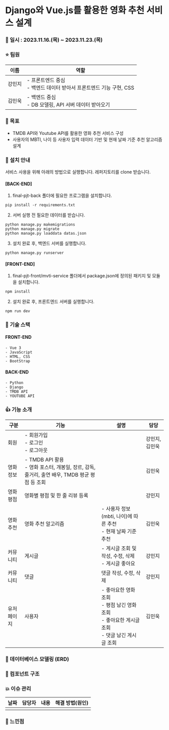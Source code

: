 # Django와 Vue.js를 활용한 영화 추천 서비스 설계

### :calendar: 일시 : 2023.11.16.(목) ~ 2023.11.23.(목)  

### :star: 팀원
| 이름 | 역할 |
| ---- | ---- |
| 강민지 | - 프론트엔드 중심<br>- 백엔드 데이터 받아서 프론트엔드 기능 구현, CSS |
| 김민욱 | - 백엔드 중심<br>- DB 모델링, API 서버 데이터 받아오기 |

### :pushpin: 목표
- TMDB API와 Youtube API를 활용한 영화 추천 서비스 구성
- 사용자의 MBTI, 나이 등 사용자 입력 데이터 기반 및 현재 날짜 기준 추천 알고리즘 설계

### :love_letter: 설치 안내
서비스 사용을 위해 아래의 방법으로 실행합니다.
레퍼지토리를 clone 받습니다.
#### [BACK-END]
1. final-pjt-back 폴더에 필요한 프로그램을 설치합니다.
```
pip install -r requirements.txt
```
2. 서버 실행 전 필요한 데이터를 받습니다.
```
python manage.py makemigrations
python manage.py migrate
python manage.py loaddata datas.json
```
3. 설치 완료 후, 백엔드 서버를 실행합니다.
```
python manage.py runserver
```
#### [FRONT-END]
1. final-pjt-front/mvti-service 폴더에서 package.json에 정의된 패키지 및 모듈을 설치합니다.
```
npm install
```
2. 설치 완료 후, 프론트엔드 서버를 실행합니다.
```
npm run dev
```

### :hammer: 기술 스택
#### FRONT-END
    - Vue 3
    - JavaScript
    - HTML, CSS
    - BootStrap

#### BACK-END
    - Python
    - Django
    - TMDB API
    - YOUTUBE API

### :thumbsup: 기능 소개
| 구분 | 기능 | 설명 | 담당 |
| --- | ----- | ---- | -- |
| 회원 | - 회원가입<br>- 로그인<br>- 로그아웃 |  | 강민지, 김민욱 |
| 영화 정보 | - TMDB API 활용<br>- 영화 포스터, 개봉일, 장르, 감독, 줄거리, 출연 배우, TMDB 평균 평점 등 조회|  | 김민욱 |
| 영화 평점 | 영화별 평점 및 한 줄 리뷰 등록 |  | 강민지 |
| 영화 추천 | 영화 추천 알고리즘 | - 사용자 정보(mbti, 나이)에 따른 추천<br>- 현재 날짜 기준 추천| 김민욱 |
| 커뮤니티 | 게시글 | - 게시글 조회 및 작성, 수정, 삭제<br>- 게시글 좋아요 | 강민지 |
| 커뮤니티 | 댓글 | 댓글 작성, 수정, 삭제 | 강민지 |
| 유저페이지 | 사용자 | - 좋아요한 영화 조회<br>- 평점 남긴 영화 조회<br>- 좋아요한 게시글 조회<br>- 댓글 남긴 게시글 조회 | 김민욱 |

### :closed_book: 데이터베이스 모델링 (ERD)


### :green_book: 컴포넌트 구조

### :boom: 이슈 관리
| 날짜 | 담당자 | 내용 | 해결 방법(원인) |
| --- | ----- | ---- | -------------- |
|     |       |      |                |

### :thought_balloon: 느낀점
